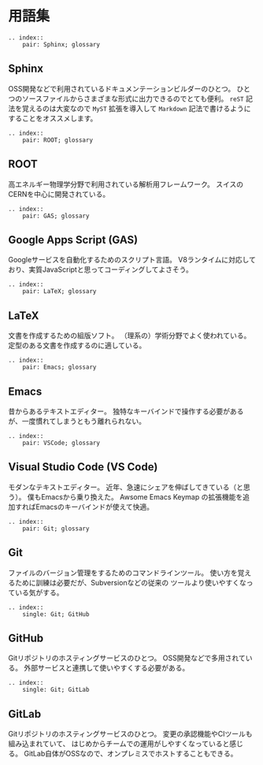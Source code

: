 # 用語集

```{eval-rst}
.. index::
    pair: Sphinx; glossary
```

## Sphinx

OSS開発などで利用されているドキュメンテーションビルダーのひとつ。
ひとつのソースファイルからさまざまな形式に出力できるのでとても便利。
``reST`` 記法を覚えるのは大変なので ``MyST`` 拡張を導入して
``Markdown`` 記法で書けるようにすることをオススメします。

```{eval-rst}
.. index::
    pair: ROOT; glossary
```

## ROOT

高エネルギー物理学分野で利用されている解析用フレームワーク。
スイスのCERNを中心に開発されている。

```{eval-rst}
.. index::
    pair: GAS; glossary
```

## Google Apps Script (GAS)

Googleサービスを自動化するためのスクリプト言語。
V8ランタイムに対応しており、実質JavaScriptと思ってコーディングしてよさそう。

```{eval-rst}
.. index::
    pair: LaTeX; glossary
```

## LaTeX

文書を作成するための組版ソフト。
（理系の）学術分野でよく使われている。
定型のある文書を作成するのに適している。

```{eval-rst}
.. index::
    pair: Emacs; glossary
```

## Emacs

昔からあるテキストエディター。
独特なキーバインドで操作する必要があるが、一度慣れてしまうともう離れられない。

```{eval-rst}
.. index::
    pair: VSCode; glossary
```

## Visual Studio Code (VS Code)

モダンなテキストエディター。
近年、急速にシェアを伸ばしてきている（と思う）。
僕もEmacsから乗り換えた。
Awsome Emacs Keymap の拡張機能を追加すればEmacsのキーバインドが使えて快適。

```{eval-rst}
.. index::
    pair: Git; glossary
```

## Git

ファイルのバージョン管理をするためのコマンドラインツール。
使い方を覚えるために訓練は必要だが、Subversionなどの従来の
ツールより使いやすくなっている気がする。

```{eval-rst}
.. index::
    single: Git; GitHub
```

## GitHub

Gitリポジトリのホスティングサービスのひとつ。
OSS開発などで多用されている。
外部サービスと連携して使いやすくする必要がある。

```{eval-rst}
.. index::
    single: Git; GitLab
```

## GitLab

Gitリポジトリのホスティングサービスのひとつ。
変更の承認機能やCIツールも組み込まれていて、
はじめからチームでの運用がしやすくなっていると感じる。
GitLab自体がOSSなので、オンプレミスでホストすることもできる。
